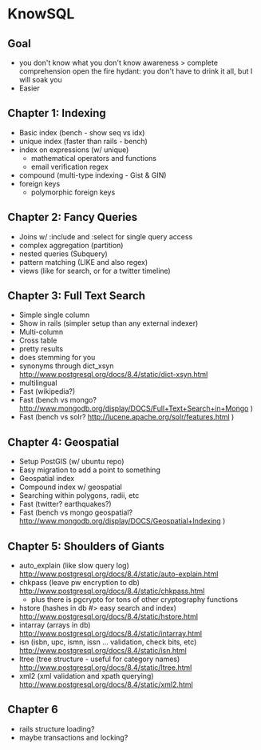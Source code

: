 # KnowSQL

## Goal
 - you don't know what you don't know
   awareness > complete comprehension
   open the fire hydant: you don't have to drink it all, but I will soak you
 - Easier

## Chapter 1: Indexing
 * Basic index (bench - show seq vs idx)
 * unique index (faster than rails - bench)
 * index on expressions (w/ unique)
   * mathematical operators and functions
   * email verification regex
 * compound (multi-type indexing - Gist & GIN)
 * foreign keys
   * polymorphic foreign keys

## Chapter 2: Fancy Queries
 * Joins w/ :include and :select for single query access
 * complex aggregation (partition)
 * nested queries (Subquery)
 * pattern matching (LIKE and also regex)
 * views (like for search, or for a twitter timeline)

## Chapter 3: Full Text Search
 * Simple single column
 * Show in rails (simpler setup than any external indexer)
 * Multi-column
 * Cross table
 * pretty results
 * does stemming for you
 * synonyms through dict_xsyn http://www.postgresql.org/docs/8.4/static/dict-xsyn.html
 * multilingual
 * Fast (wikipedia?)
 * Fast (bench vs mongo? http://www.mongodb.org/display/DOCS/Full+Text+Search+in+Mongo )
 * Fast (bench vs solr? http://lucene.apache.org/solr/features.html )

## Chapter 4: Geospatial
 * Setup PostGIS (w/ ubuntu repo)
 * Easy migration to add a point to something
 * Geospatial index
 * Compound index w/ geospatial
 * Searching within polygons, radii, etc
 * Fast (twitter? earthquakes?)
 * Fast (bench vs mongo geospatial? http://www.mongodb.org/display/DOCS/Geospatial+Indexing ) 

## Chapter 5: Shoulders of Giants
 * auto_explain (like slow query log) http://www.postgresql.org/docs/8.4/static/auto-explain.html
 * chkpass (leave pw encryption to db) http://www.postgresql.org/docs/8.4/static/chkpass.html
   * plus there is pgcrypto for tons of other cryptography functions
 * hstore (hashes in db #> easy search and index) http://www.postgresql.org/docs/8.4/static/hstore.html
 * intarray (arrays in db) http://www.postgresql.org/docs/8.4/static/intarray.html
 * isn (isbn, upc, ismn, issn ... validation, check bits, etc) http://www.postgresql.org/docs/8.4/static/isn.html
 * ltree (tree structure - useful for category names) http://www.postgresql.org/docs/8.4/static/ltree.html
 * xml2 (xml validation and xpath querying) http://www.postgresql.org/docs/8.4/static/xml2.html


## Chapter 6


 * rails structure loading?
 * maybe transactions and locking?
